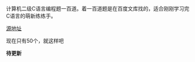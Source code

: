 计算机二级C语言编程题一百道。着一百道题是在百度文库找的，适合刚刚学习完C语言的萌新练练手。


[源地址](https://wenku.baidu.com/view/8213758fbceb19e8b8f6bacb.html)

现在只有50个，就这样吧

**待更新**
